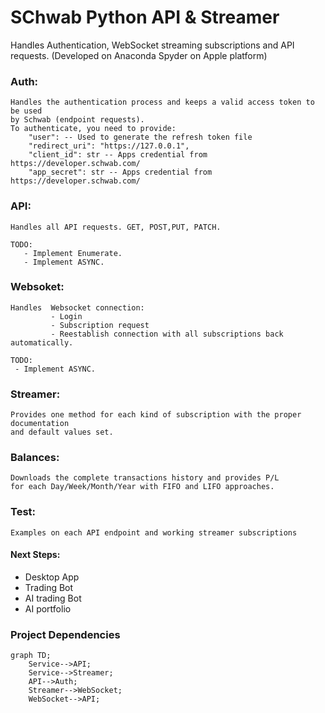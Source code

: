 # SChwab Python API & Streamer
Handles Authentication, WebSocket streaming subscriptions and API requests.
(Developed on Anaconda Spyder on Apple platform)

### Auth:
    Handles the authentication process and keeps a valid access token to be used
    by Schwab (endpoint requests).
    To authenticate, you need to provide:
        "user": -- Used to generate the refresh token file
        "redirect_uri": "https://127.0.0.1",
        "client_id": str -- Apps credential from https://developer.schwab.com/
        "app_secret": str -- Apps credential from https://developer.schwab.com/

### API:
    Handles all API requests. GET, POST,PUT, PATCH.

    TODO:
       - Implement Enumerate.
       - Implement ASYNC.

### Websoket:
    Handles  Websocket connection:
             - Login
             - Subscription request
             - Reestablish connection with all subscriptions back automatically.

    TODO:
     - Implement ASYNC.

### Streamer:
    Provides one method for each kind of subscription with the proper documentation
    and default values set.


### Balances:
    Downloads the complete transactions history and provides P/L
    for each Day/Week/Month/Year with FIFO and LIFO approaches.


### Test:
    Examples on each API endpoint and working streamer subscriptions


#### Next Steps:

- Desktop App
- Trading Bot
- AI trading Bot
- AI portfolio

### Project Dependencies
```mermaid
graph TD;
    Service-->API;
    Service-->Streamer;
    API-->Auth;
    Streamer-->WebSocket;
    WebSocket-->API;
